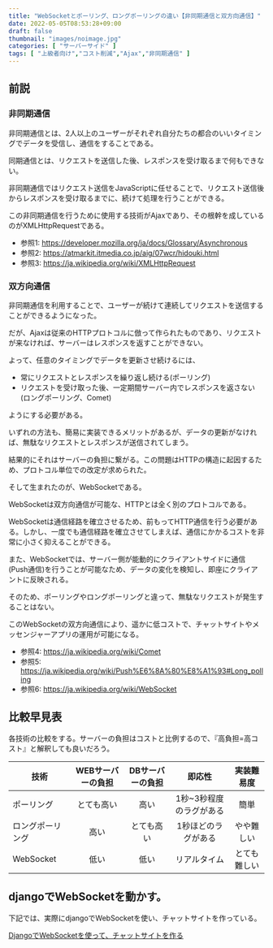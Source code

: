 ```yaml
---
title: "WebSocketとポーリング、ロングポーリングの違い【非同期通信と双方向通信】"
date: 2022-05-05T08:53:28+09:00
draft: false
thumbnail: "images/noimage.jpg"
categories: [ "サーバーサイド" ]
tags: [ "上級者向け","コスト削減","Ajax","非同期通信" ]
---
```


## 前説

### 非同期通信

非同期通信とは、2人以上のユーザーがそれぞれ自分たちの都合のいいタイミングでデータを受信し、通信をすることである。

同期通信とは、リクエストを送信した後、レスポンスを受け取るまで何もできない。

非同期通信ではリクエスト送信をJavaScriptに任せることで、リクエスト送信後からレスポンスを受け取るまでに、続けて処理を行うことができる。

この非同期通信を行うために使用する技術がAjaxであり、その根幹を成しているのがXMLHttpRequestである。

- 参照1: https://developer.mozilla.org/ja/docs/Glossary/Asynchronous
- 参照2: https://atmarkit.itmedia.co.jp/aig/07wcr/hidouki.html
- 参照3: https://ja.wikipedia.org/wiki/XMLHttpRequest

### 双方向通信

非同期通信を利用することで、ユーザーが続けて連続してリクエストを送信することができるようになった。

だが、Ajaxは従来のHTTPプロトコルに倣って作られたものであり、リクエストが来なければ、サーバーはレスポンスを返すことができない。

よって、任意のタイミングでデータを更新させ続けるには、

- 常にリクエストとレスポンスを繰り返し続ける(ポーリング)
- リクエストを受け取った後、一定期間サーバー内でレスポンスを返さない(ロングポーリング、Comet)

ようにする必要がある。

いずれの方法も、簡易に実装できるメリットがあるが、データの更新がなければ、無駄なリクエストとレスポンスが送信されてしまう。

結果的にそれはサーバーの負担に繋がる。この問題はHTTPの構造に起因するため、プロトコル単位での改定が求められた。

そして生まれたのが、WebSocketである。

WebSocketは双方向通信が可能な、HTTPとは全く別のプロトコルである。

WebSocketは通信経路を確立させるため、前もってHTTP通信を行う必要がある。しかし、一度でも通信経路を確立させてしまえば、通信にかかるコストを非常に小さく抑えることができる。

また、WebSocketでは、サーバー側が能動的にクライアントサイドに通信(Push通信)を行うことが可能なため、データの変化を検知し、即座にクライアントに反映される。

そのため、ポーリングやロングポーリングと違って、無駄なリクエストが発生することはない。

このWebSocketの双方向通信により、遥かに低コストで、チャットサイトやメッセンジャーアプリの運用が可能になる。

- 参照4: https://ja.wikipedia.org/wiki/Comet
- 参照5: https://ja.wikipedia.org/wiki/Push%E6%8A%80%E8%A1%93#Long_polling
- 参照6: https://ja.wikipedia.org/wiki/WebSocket


<!--
## WebSocketとポーリング、ロングポーリングの違い
-->


## 比較早見表

各技術の比較をする。サーバーの負担はコストと比例するので、『高負担=高コスト』と解釈しても良いだろう。

|技術|WEBサーバーの負担|DBサーバーの負担|即応性|実装難易度|
|----|:--:|:--:|:--:|:--:|
|ポーリング|とても高い|高い|1秒~3秒程度のラグがある|簡単|
|ロングポーリング|高い|とても高い|1秒ほどのラグがある|やや難しい|
|WebSocket|低い|低い|リアルタイム|とても難しい|


## djangoでWebSocketを動かす。

下記では、実際にdjangoでWebSocketを使い、チャットサイトを作っている。

[DjangoでWebSocketを使って、チャットサイトを作る](/post/django-websocket-chatsite/)



